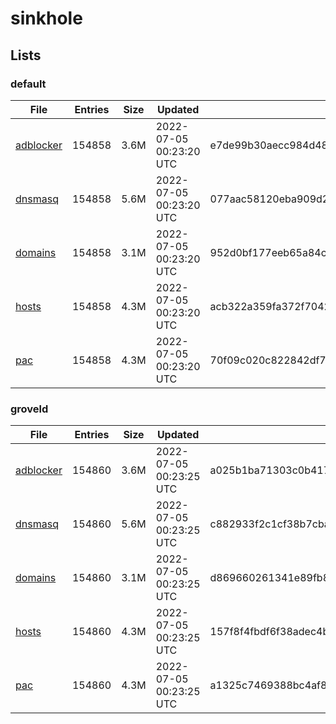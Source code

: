 # sinkhole

## Lists

### default

|File|Entries|Size|Updated|Hash|
|-|-|-|-|-|
|[adblocker](https://raw.githubusercontent.com/groveld/sinkhole/lists/default/adblocker.txt)|154858|3.6M|2022-07-05 00:23:20 UTC|e7de99b30aecc984d485749bb689d69951a70c74e227f797c3d5f13e395e842b|
|[dnsmasq](https://raw.githubusercontent.com/groveld/sinkhole/lists/default/dnsmasq.txt)|154858|5.6M|2022-07-05 00:23:20 UTC|077aac58120eba909d294a8ac964f14198151db633d8364331574959694927b4|
|[domains](https://raw.githubusercontent.com/groveld/sinkhole/lists/default/domains.txt)|154858|3.1M|2022-07-05 00:23:20 UTC|952d0bf177eeb65a84c7be095e6ef71affd4e51e81e62c9ae983ac1e66862558|
|[hosts](https://raw.githubusercontent.com/groveld/sinkhole/lists/default/hosts.txt)|154858|4.3M|2022-07-05 00:23:20 UTC|acb322a359fa372f7042c694159057cf1a9351b24e6257c396c402e81fd649ac|
|[pac](https://raw.githubusercontent.com/groveld/sinkhole/lists/default/pac.txt)|154858|4.3M|2022-07-05 00:23:20 UTC|70f09c020c822842df7d640c6069e9d8d074a806dbaebf8514c6fc2ab823eadb|

### groveld

|File|Entries|Size|Updated|Hash|
|-|-|-|-|-|
|[adblocker](https://raw.githubusercontent.com/groveld/sinkhole/lists/groveld/adblocker.txt)|154860|3.6M|2022-07-05 00:23:25 UTC|a025b1ba71303c0b41706b660d3835376971a6474e410b2f98fc27e2bc2bef0a|
|[dnsmasq](https://raw.githubusercontent.com/groveld/sinkhole/lists/groveld/dnsmasq.txt)|154860|5.6M|2022-07-05 00:23:25 UTC|c882933f2c1cf38b7cba7836f69859447afc9e131db4a8ed256a3c03b496fa0b|
|[domains](https://raw.githubusercontent.com/groveld/sinkhole/lists/groveld/domains.txt)|154860|3.1M|2022-07-05 00:23:25 UTC|d869660261341e89fb8ab353cface873f43427024d4b5a6346ed1f559b091c54|
|[hosts](https://raw.githubusercontent.com/groveld/sinkhole/lists/groveld/hosts.txt)|154860|4.3M|2022-07-05 00:23:25 UTC|157f8f4fbdf6f38adec4b4735993a8271c1b2c5cd7fd2a2035f0fe2dc1bceb3b|
|[pac](https://raw.githubusercontent.com/groveld/sinkhole/lists/groveld/pac.txt)|154860|4.3M|2022-07-05 00:23:25 UTC|a1325c7469388bc4af8b3953235cc16f784495b8fd1fc09b510f7a6b06aa5c92|
